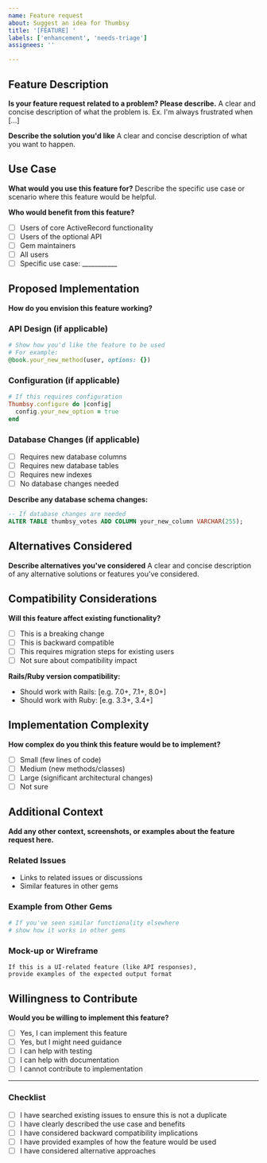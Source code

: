 ```yaml
---
name: Feature request
about: Suggest an idea for Thumbsy
title: '[FEATURE] '
labels: ['enhancement', 'needs-triage']
assignees: ''

---
```


## Feature Description
**Is your feature request related to a problem? Please describe.**
A clear and concise description of what the problem is. Ex. I'm always frustrated when [...]

**Describe the solution you'd like**
A clear and concise description of what you want to happen.

## Use Case
**What would you use this feature for?**
Describe the specific use case or scenario where this feature would be helpful.

**Who would benefit from this feature?**
- [ ] Users of core ActiveRecord functionality
- [ ] Users of the optional API
- [ ] Gem maintainers
- [ ] All users
- [ ] Specific use case: ___________

## Proposed Implementation
**How do you envision this feature working?**

### API Design (if applicable)
```ruby
# Show how you'd like the feature to be used
# For example:
@book.your_new_method(user, options: {})
```

### Configuration (if applicable)
```ruby
# If this requires configuration
Thumbsy.configure do |config|
  config.your_new_option = true
end
```

### Database Changes (if applicable)
- [ ] Requires new database columns
- [ ] Requires new database tables
- [ ] Requires new indexes
- [ ] No database changes needed

**Describe any database schema changes:**
```sql
-- If database changes are needed
ALTER TABLE thumbsy_votes ADD COLUMN your_new_column VARCHAR(255);
```

## Alternatives Considered
**Describe alternatives you've considered**
A clear and concise description of any alternative solutions or features you've considered.

## Compatibility Considerations
**Will this feature affect existing functionality?**
- [ ] This is a breaking change
- [ ] This is backward compatible
- [ ] This requires migration steps for existing users
- [ ] Not sure about compatibility impact

**Rails/Ruby version compatibility:**
- Should work with Rails: [e.g. 7.0+, 7.1+, 8.0+]
- Should work with Ruby: [e.g. 3.3+, 3.4+]

## Implementation Complexity
**How complex do you think this feature would be to implement?**
- [ ] Small (few lines of code)
- [ ] Medium (new methods/classes)
- [ ] Large (significant architectural changes)
- [ ] Not sure

## Additional Context
**Add any other context, screenshots, or examples about the feature request here.**

### Related Issues
- Links to related issues or discussions
- Similar features in other gems

### Example from Other Gems
```ruby
# If you've seen similar functionality elsewhere
# show how it works in other gems
```

### Mock-up or Wireframe
```
If this is a UI-related feature (like API responses),
provide examples of the expected output format
```

## Willingness to Contribute
**Would you be willing to implement this feature?**
- [ ] Yes, I can implement this feature
- [ ] Yes, but I might need guidance
- [ ] I can help with testing
- [ ] I can help with documentation
- [ ] I cannot contribute to implementation

---

### Checklist
- [ ] I have searched existing issues to ensure this is not a duplicate
- [ ] I have clearly described the use case and benefits
- [ ] I have considered backward compatibility implications
- [ ] I have provided examples of how the feature would be used
- [ ] I have considered alternative approaches
